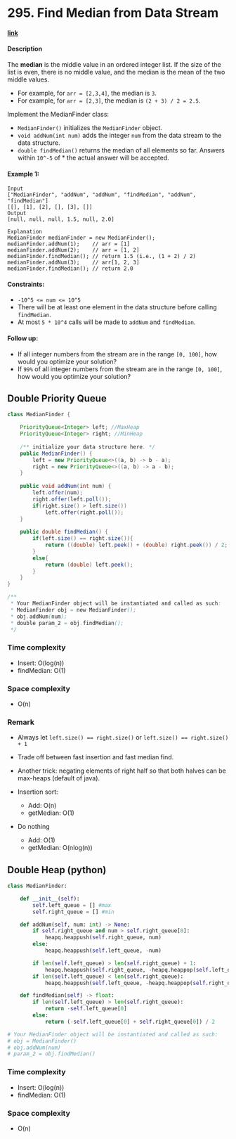 # 295. Find Median from Data Stream

#### [link](https://leetcode.com/problems/find-median-from-data-stream/) 

#### Description
The **median** is the middle value in an ordered integer list. If the size of the list is even, there is no middle value, and the median is the mean of the two middle values.

* For example, for `arr = [2,3,4]`, the median is `3`.
* For example, for `arr = [2,3]`, the median is `(2 + 3) / 2 = 2.5`.

Implement the MedianFinder class:

* `MedianFinder()` initializes the `MedianFinder` object.
* `void addNum(int num)` adds the integer `num` from the data stream to the data structure.
* `double findMedian()` returns the median of all elements so far. Answers within `10^-5` of * the actual answer will be accepted.


#### Example 1:
```
Input
["MedianFinder", "addNum", "addNum", "findMedian", "addNum", "findMedian"]
[[], [1], [2], [], [3], []]
Output
[null, null, null, 1.5, null, 2.0]

Explanation
MedianFinder medianFinder = new MedianFinder();
medianFinder.addNum(1);    // arr = [1]
medianFinder.addNum(2);    // arr = [1, 2]
medianFinder.findMedian(); // return 1.5 (i.e., (1 + 2) / 2)
medianFinder.addNum(3);    // arr[1, 2, 3]
medianFinder.findMedian(); // return 2.0
```

#### Constraints:
* `-10^5 <= num <= 10^5`
* There will be at least one element in the data structure before calling `findMedian`.
* At most `5 * 10^4` calls will be made to `addNum` and `findMedian`.

#### Follow up:
* If all integer numbers from the stream are in the range `[0, 100]`, how would you optimize your solution?
* If `99%` of all integer numbers from the stream are in the range `[0, 100]`, how would you optimize your solution?

## Double Priority Queue
```java
class MedianFinder {

    PriorityQueue<Integer> left; //MaxHeap
    PriorityQueue<Integer> right; //MinHeap
    
    /** initialize your data structure here. */
    public MedianFinder() {
        left = new PriorityQueue<>((a, b) -> b - a);
        right = new PriorityQueue<>((a, b) -> a - b);
    }
    
    public void addNum(int num) {
        left.offer(num);
        right.offer(left.poll());
        if(right.size() > left.size())
            left.offer(right.poll());
    }
    
    public double findMedian() {
        if(left.size() == right.size()){
            return ((double) left.peek() + (double) right.peek()) / 2;
        }
        else{
            return (double) left.peek();
        }
    }
}

/**
 * Your MedianFinder object will be instantiated and called as such:
 * MedianFinder obj = new MedianFinder();
 * obj.addNum(num);
 * double param_2 = obj.findMedian();
 */
```

### Time complexity
* Insert: O(log(n))
* findMedian: O(1)

### Space complexity
* O(n)
### Remark
* Always let `left.size() == right.size()` or `left.size() == right.size() + 1`
* Trade off between fast insertion and fast median find.
* Another trick: negating elements of right half so that both halves can be max-heaps (default of java).

* Insertion sort:
    * Add: O(n)
    * getMedian: O(1)
* Do nothing
    * Add: O(1)
    * getMedian: O(nlog(n))

## Double Heap (python)
```python
class MedianFinder:

    def __init__(self):
        self.left_queue = [] #max
        self.right_queue = [] #min

    def addNum(self, num: int) -> None:
        if self.right_queue and num > self.right_queue[0]:
            heapq.heappush(self.right_queue, num)
        else:
            heapq.heappush(self.left_queue, -num)

        if len(self.left_queue) > len(self.right_queue) + 1:
            heapq.heappush(self.right_queue, -heapq.heappop(self.left_queue))
        if len(self.left_queue) < len(self.right_queue):
            heapq.heappush(self.left_queue, -heapq.heappop(self.right_queue))

    def findMedian(self) -> float:
        if len(self.left_queue) > len(self.right_queue):
            return -self.left_queue[0]
        else:
            return (-self.left_queue[0] + self.right_queue[0]) / 2

# Your MedianFinder object will be instantiated and called as such:
# obj = MedianFinder()
# obj.addNum(num)
# param_2 = obj.findMedian()
```
### Time complexity
* Insert: O(log(n))
* findMedian: O(1)
### Space complexity
* O(n)